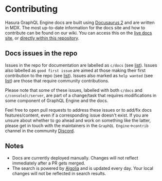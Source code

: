 # Contributing

Hasura GraphQL Engine docs are built using [Docusaurus 2](https://docusaurus.io/) and are written in MDX. The most
up-to-date information for the docs site and how to contribute can be found on our wiki. You can access this on the
[live docs site](https://hasura.io/docs/wiki/), or [directly within this repository](wiki/index.mdx).

## Docs issues in the repo

Issues in the repo for documentation are labelled as `c/docs` (see
[list](https://github.com/hasura/graphql-engine/issues?utf8=%E2%9C%93&q=is%3Aissue+is%3Aopen++label%3Ac%2Fdocs)). Issues
also labelled as `good first issue` are aimed at those making their first contribution to the repo (see
[list](https://github.com/hasura/graphql-engine/issues?utf8=%E2%9C%93&q=is%3Aissue+is%3Aopen++label%3Ac%2Fdocs+label%3A%22good+first+issue%22)).
Issues also marked as `help wanted` (see
[list](https://github.com/hasura/graphql-engine/issues?utf8=%E2%9C%93&q=is%3Aissue+is%3Aopen++label%3Ac%2Fdocs+label%3A%22help+wanted%22))
are those that require community contributions.

Please note that some of these issues, labelled with both `c/docs` and `c/console`/`c/server`, are part of a change/task
that requires modifications in some component of GraphQL Engine and the docs.

Feel free to open pull requests to address these issues or to add/fix docs features/content, even if a corresponding
issue doesn't exist. If you are unsure about whether to go ahead and work on something like the latter, please get in
touch with the maintainers in the `GraphQL Engine`->`contrib` channel in the community
[Discord](https://discord.gg/vBPpJkS).

## Notes

- Docs are currently deployed manually. Changes will not reflect immediately after a PR gets merged.
- The search is powered by [Algolia](https://www.algolia.com/) and is updated every day. Your local changes will not be
  reflected in search results.

